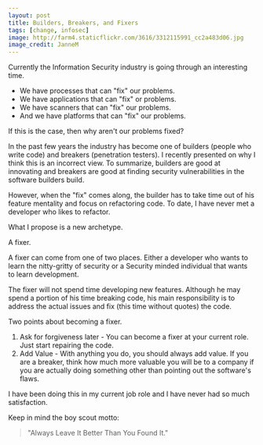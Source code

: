 ```yaml
---
layout: post
title: Builders, Breakers, and Fixers
tags: [change, infosec]
image: http://farm4.staticflickr.com/3616/3312115991_cc2a483d06.jpg
image_credit: JanneM
---
```

Currently the Information Security industry is going through an interesting time.

*	We have processes that can "fix" our problems.
*	We have applications that can "fix" or problems.
*	We have scanners that can "fix" our problems.
*	And we have platforms that can "fix" our problems.

If this is the case, then why aren't our problems fixed?

In the past few years the industry has become one of builders (people who write code) and breakers (penetration testers). I recently presented on why I think this is an incorrect view. To summarize, builders are good at innovating and breakers are good at finding security vulnerabilities in the software builders build.

However, when the "fix" comes along, the builder has to take time out of his feature mentality and focus on refactoring code. To date, I have never met a developer who likes to refactor.

What I propose is a new archetype. 

A fixer.

A fixer can come from one of two places. Either a developer who wants to learn the nitty-gritty of security or a Security minded individual that wants to learn development.

The fixer will not spend time developing new features. Although he may spend a portion of his time breaking code, his main responsibility is to address the actual issues and fix (this time without quotes) the code.

Two points about becoming a fixer.

1. Ask for forgiveness later - You can become a fixer at your current role. Just start repairing the code.
2. Add Value - With anything you do, you should always add value. If you are a breaker, think how much more valuable you will be to a company if you are actually doing something other than pointing out the software's flaws.

I have been doing this in my current job role and I have never had so much satisfaction.

Keep in mind the boy scout motto:
> "Always Leave It Better Than You Found It."
